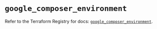 # `google_composer_environment`

Refer to the Terraform Registry for docs: [`google_composer_environment`](https://registry.terraform.io/providers/hashicorp/google/5.30.0/docs/resources/composer_environment).
